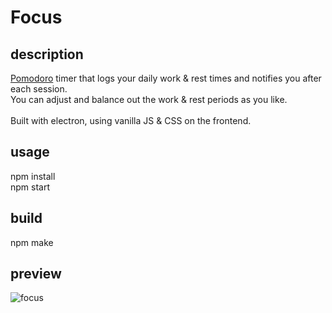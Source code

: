 # Focus

## description
[Pomodoro](https://en.wikipedia.org/wiki/Pomodoro_Technique) timer that logs your daily work & rest times and notifies you after each session. <br />
You can adjust and balance out the work & rest periods as you like. <br /><br />
Built with electron, using vanilla JS & CSS on the frontend.

## usage
npm install <br />
npm start

## build
npm make

## preview
![focus](https://user-images.githubusercontent.com/50910926/82714443-37e57200-9c97-11ea-951b-177a0053dc33.png)

